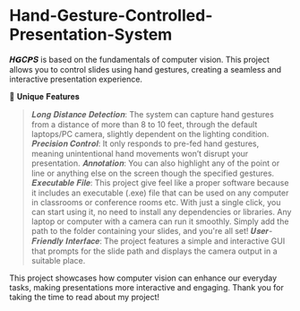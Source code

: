 # Hand-Gesture-Controlled-Presentation-System
𝑯𝙂𝑪𝙋𝑺 is based on the fundamentals of computer vision. This project allows you to control slides using hand gestures, creating a seamless and interactive presentation experience. 

🌟 𝐔𝐧𝐢𝐪𝐮𝐞 𝐅𝐞𝐚𝐭𝐮𝐫𝐞𝐬
> 𝑳𝒐𝒏𝒈 𝑫𝒊𝒔𝒕𝒂𝒏𝒄𝒆 𝑫𝒆𝒕𝒆𝒄𝒕𝒊𝒐𝒏: The system can capture hand gestures from a distance of more than 8 to 10 feet, through the default laptops/PC camera, slightly dependent on the lighting condition.
> 𝑷𝒓𝒆𝒄𝒊𝒔𝒊𝒐𝒏 𝑪𝒐𝒏𝒕𝒓𝒐𝒍: It only responds to pre-fed hand gestures, meaning unintentional hand movements won’t disrupt your presentation. 
> 𝑨𝒏𝒏𝒐𝒕𝒂𝒕𝒊𝒐𝒏: You can also highlight any of the point or line or anything else on the screen though the specified gestures.
> 𝑬𝒙𝒆𝒄𝒖𝒕𝒂𝒃𝒍𝒆 𝑭𝒊𝒍𝒆: This project give feel like a proper software because it includes an executable (.exe) file that can be used on any computer in classrooms or conference rooms etc. With just a single click, you can start using it, no need to install any dependencies or libraries. Any laptop or computer with a camera can run it smoothly. Simply add the path to the folder containing your slides, and you're all set! 
> 𝑼𝒔𝒆𝒓-𝑭𝒓𝒊𝒆𝒏𝒅𝒍𝒚 𝑰𝒏𝒕𝒆𝒓𝒇𝒂𝒄𝒆: The project features a simple and interactive GUI that prompts for the slide path and displays the camera output in a suitable place.

This project showcases how computer vision can enhance our everyday tasks, making presentations more interactive and engaging.
Thank you for taking the time to read about my project!
